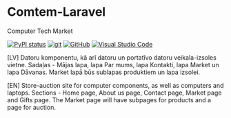 # Comtem-Laravel

Computer Tech Market

[![PyPI status](https://img.shields.io/pypi/status/ansicolortags.svg)](https://pypi.python.org/pypi/ansicolortags/)
[![git](https://badgen.net/badge/icon/git?icon=git&label)](https://git-scm.com)
[![GitHub](https://img.shields.io/badge/--181717?logo=github&logoColor=ffffff)](https://github.com/)
[![Visual Studio Code](https://img.shields.io/badge/--007ACC?logo=visual%20studio%20code&logoColor=ffffff)](https://code.visualstudio.com/)

[LV]
Datoru komponentu, kā arī datoru un portatīvo datoru veikala-izsoles vietne.
Sadaļas - Mājas lapa, lapa Par mums, lapa Kontakti, lapa Market un lapa Dāvanas.
Market lapā būs sublapas produktiem un lapa izsolei.


[EN]
Store-auction site for computer components, as well as computers and laptops.
Sections - Home page, About us page, Contact page, Market page and Gifts page.
The Market page will have subpages for products and a page for auction.